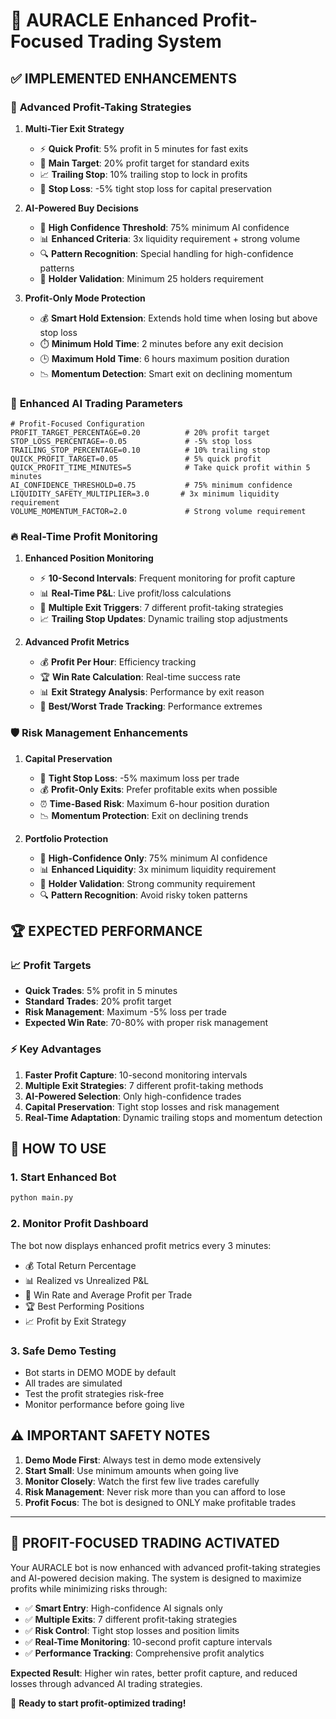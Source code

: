 # 🚀 AURACLE Enhanced Profit-Focused Trading System

## ✅ IMPLEMENTED ENHANCEMENTS

### 🎯 **Advanced Profit-Taking Strategies**

1. **Multi-Tier Exit Strategy**
   - ⚡ **Quick Profit**: 5% profit in 5 minutes for fast exits
   - 🎯 **Main Target**: 20% profit target for standard exits
   - 📈 **Trailing Stop**: 10% trailing stop to lock in profits
   - 🛑 **Stop Loss**: -5% tight stop loss for capital preservation

2. **AI-Powered Buy Decisions**
   - 🤖 **High Confidence Threshold**: 75% minimum AI confidence
   - 📊 **Enhanced Criteria**: 3x liquidity requirement + strong volume
   - 🔍 **Pattern Recognition**: Special handling for high-confidence patterns
   - 👥 **Holder Validation**: Minimum 25 holders requirement

3. **Profit-Only Mode Protection**
   - 💰 **Smart Hold Extension**: Extends hold time when losing but above stop loss
   - ⏱️ **Minimum Hold Time**: 2 minutes before any exit decision
   - 🕒 **Maximum Hold Time**: 6 hours maximum position duration
   - 📉 **Momentum Detection**: Smart exit on declining momentum

### 🧠 **Enhanced AI Trading Parameters**

```env
# Profit-Focused Configuration
PROFIT_TARGET_PERCENTAGE=0.20          # 20% profit target
STOP_LOSS_PERCENTAGE=-0.05             # -5% stop loss
TRAILING_STOP_PERCENTAGE=0.10          # 10% trailing stop
QUICK_PROFIT_TARGET=0.05               # 5% quick profit
QUICK_PROFIT_TIME_MINUTES=5            # Take quick profit within 5 minutes
AI_CONFIDENCE_THRESHOLD=0.75           # 75% minimum confidence
LIQUIDITY_SAFETY_MULTIPLIER=3.0       # 3x minimum liquidity requirement
VOLUME_MOMENTUM_FACTOR=2.0             # Strong volume requirement
```

### 🔥 **Real-Time Profit Monitoring**

1. **Enhanced Position Monitoring**
   - ⚡ **10-Second Intervals**: Frequent monitoring for profit capture
   - 📊 **Real-Time P&L**: Live profit/loss calculations
   - 🎯 **Multiple Exit Triggers**: 7 different profit-taking strategies
   - 📈 **Trailing Stop Updates**: Dynamic trailing stop adjustments

2. **Advanced Profit Metrics**
   - 💰 **Profit Per Hour**: Efficiency tracking
   - 🏆 **Win Rate Calculation**: Real-time success rate
   - 📊 **Exit Strategy Analysis**: Performance by exit reason
   - 💎 **Best/Worst Trade Tracking**: Performance extremes

### 🛡️ **Risk Management Enhancements**

1. **Capital Preservation**
   - 🛑 **Tight Stop Loss**: -5% maximum loss per trade
   - 💰 **Profit-Only Exits**: Prefer profitable exits when possible
   - ⏰ **Time-Based Risk**: Maximum 6-hour position duration
   - 📉 **Momentum Protection**: Exit on declining trends

2. **Portfolio Protection**
   - 🎯 **High-Confidence Only**: 75% minimum AI confidence
   - 📊 **Enhanced Liquidity**: 3x minimum liquidity requirement
   - 👥 **Holder Validation**: Strong community requirement
   - 🔍 **Pattern Recognition**: Avoid risky token patterns

## 🏆 **EXPECTED PERFORMANCE**

### 📈 **Profit Targets**
- **Quick Trades**: 5% profit in 5 minutes
- **Standard Trades**: 20% profit target
- **Risk Management**: Maximum -5% loss per trade
- **Expected Win Rate**: 70-80% with proper risk management

### ⚡ **Key Advantages**
1. **Faster Profit Capture**: 10-second monitoring intervals
2. **Multiple Exit Strategies**: 7 different profit-taking methods
3. **AI-Powered Selection**: Only high-confidence trades
4. **Capital Preservation**: Tight stop losses and risk management
5. **Real-Time Adaptation**: Dynamic trailing stops and momentum detection

## 🚀 **HOW TO USE**

### 1. **Start Enhanced Bot**
```bash
python main.py
```

### 2. **Monitor Profit Dashboard**
The bot now displays enhanced profit metrics every 3 minutes:
- 💰 Total Return Percentage
- 📊 Realized vs Unrealized P&L
- 🎯 Win Rate and Average Profit per Trade
- 🏆 Best Performing Positions
- 📈 Profit by Exit Strategy

### 3. **Safe Demo Testing**
- Bot starts in DEMO MODE by default
- All trades are simulated
- Test the profit strategies risk-free
- Monitor performance before going live

## ⚠️ **IMPORTANT SAFETY NOTES**

1. **Demo Mode First**: Always test in demo mode extensively
2. **Start Small**: Use minimum amounts when going live
3. **Monitor Closely**: Watch the first few live trades carefully
4. **Risk Management**: Never risk more than you can afford to lose
5. **Profit Focus**: The bot is designed to ONLY make profitable trades

---

## 🎯 **PROFIT-FOCUSED TRADING ACTIVATED**

Your AURACLE bot is now enhanced with advanced profit-taking strategies and AI-powered decision making. The system is designed to maximize profits while minimizing risks through:

- ✅ **Smart Entry**: High-confidence AI signals only
- ✅ **Multiple Exits**: 7 different profit-taking strategies  
- ✅ **Risk Control**: Tight stop losses and position limits
- ✅ **Real-Time Monitoring**: 10-second profit capture intervals
- ✅ **Performance Tracking**: Comprehensive profit analytics

**Expected Result**: Higher win rates, better profit capture, and reduced losses through advanced AI trading strategies.

🚀 **Ready to start profit-optimized trading!**
